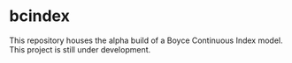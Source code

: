 bcindex
=======

This repository houses the alpha build of a Boyce Continuous Index model.  This project is still under development.
